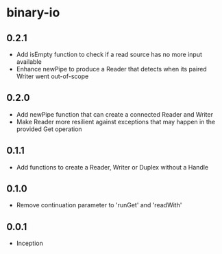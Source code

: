 # binary-io

## 0.2.1

* Add isEmpty function to check if a read source has no more input available
* Enhance newPipe to produce a Reader that detects when its paired Writer went out-of-scope

## 0.2.0

* Add newPipe function that can create a connected Reader and Writer
* Make Reader more resilient against exceptions that may happen in the provided Get operation

## 0.1.1

* Add functions to create a Reader, Writer or Duplex without a Handle

## 0.1.0

* Remove continuation parameter to 'runGet' and 'readWith'

## 0.0.1

* Inception
